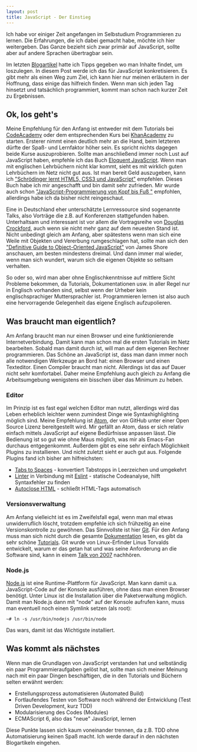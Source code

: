 ```yaml
---
layout: post
title: JavaScript - Der Einstieg
---
```


Ich habe vor einiger Zeit angefangen im Selbstudium Programmieren zu lernen. Die Erfahrungen, die ich dabei gemacht habe, möchte ich hier weitergeben. Das Ganze bezieht sich zwar primär auf JavaScript, sollte aber auf andere Sprachen übertragbar sein.

Im letzten [Blogartikel](http://blog.slotted-spoon.de/Loslegen-mit-Programmieren/) hatte ich Tipps gegeben wo man Inhalte findet, um loszulegen. In diesem Post werde ich das für JavaScript konkretisieren. Es gibt mehr als einen Weg zum Ziel, ich kann hier nur meinen erläutern in der Hoffnung, dass einige das hilfreich finden. Wenn man sich jeden Tag hinsetzt und tatsächlich programmiert, kommt man schon nach kurzer Zeit zu Ergebnissen.

<!--more-->

## Ok, los geht's

Meine Empfehlung für den Anfang ist entweder mit dem Tutorials bei [CodeAcademy](https://www.codecademy.com/tracks/javascript) oder dem entsprechenden Kurs bei [KhanAcademy](https://www.khanacademy.org/computing/computer-programming/programming) zu starten. Ersterer nimmt einen deutlich mehr an die Hand, beim letzteren dürfte der Spaß- und Lernfaktor höher sein. Es spricht nichts dagegen beide Kurse auszuprobieren. Sollte man anschließend immer noch Lust auf JavaScript haben, empfehle ich das Buch [Eloquent JavaScript](http://eloquentjavascript.net/). Wenn man mit englischen Lehrbüchern nicht klar kommt, sieht es mit wirklich guten Lehrbüchern im Netz nicht gut aus. Ist man bereit Geld auszugeben, kann ich ["Schrödinger lernt HTML5, CSS3 und JavaScript"](https://www.rheinwerk-verlag.de/schrodinger-lernt-html5-css3-und-javascript_3277/) empfehlen. Dieses Buch habe ich mir angeschafft und bin damit sehr zufrieden. Mir wurde auch schon ["JavaScript-Programmierung von Kopf bis Fuß "](http://www.oreilly.de/catalog/hfjavascriptprogger/) empfohlen, allerdings habe ich da bisher nicht reingeschaut.

Eine in Deutschland eher unterschätzte Lernressource sind sogenannte Talks, also Vorträge die z.B. auf Konferenzen stattgefunden haben. Unterhaltsam und interessant ist vor allem die Vortragsreihe von [Douglas Crockford](https://www.youtube.com/playlist?list=PL7664379246A246CB), auch wenn sie nicht mehr ganz auf dem neuesten Stand ist.
Nicht unbedingt gleich am Anfang, aber spätestens wenn man sich eine Weile mit Objekten und Vererbung rumgeschlagen hat, sollte man sich den ["Definitive Guide to Object-Oriented JavaScript"](http://www.letscodejavascript.com/v3/episodes/lessons_learned/12) von James Shore anschauen, am besten mindestens dreimal. Und dann immer mal wieder, wenn man sich wundert, warum sich die eigenen Objekte so seltsam verhalten.

So oder so, wird man aber ohne Englischkenntnisse auf mittlere Sicht Probleme bekommen, da Tutorials, Dokumentationen usw. in aller Regel nur in Englisch vorhanden sind, selbst wenn der Urheber kein englischsprachiger Muttersprachler ist. Programmieren lernen ist also auch eine hervorragende Gelegenheit das eigene Englisch aufzupolieren.

## Was braucht man eigentlich?

Am Anfang braucht man nur einen Browser und eine funktionierende Internetverbindung. Damit kann man schon mal die ersten Tutorials im Netz bearbeiten. Sobald man damit durch ist, will man auf dem eigenen Rechner programmieren. Das Schöne an JavaScript ist, dass man dann immer noch alle notwendigen Werkzeuge an Bord hat: einen Browser und einen Texteditor. Einen Compiler braucht man nicht. Allerdings ist das auf Dauer nicht sehr komfortabel. Daher meine Empfehlung auch gleich zu Anfang die Arbeitsumgebung wenigstens ein bisschen über das Minimum zu heben.

### Editor

Im Prinzip ist es fast egal welchen Editor man nutzt, allerdings wird das Leben erheblich leichter wenn zumindest Dinge wie Syntaxhighlighting möglich sind. Meine Empfehlung ist [Atom](https://atom.io/), der von GitHub unter einer Open Source Lizenz bereitgestellt wird. Mir gefällt an Atom, dass er sich relativ einfach mittels JavaScript auf eigene Bedürfnisse anpassen lässt. Die Bedienung ist so gut wie ohne Maus möglich, was mir als Emacs-Fan durchaus entgegenkommt. Außerdem gibt es eine sehr einfach Möglichkeit Plugins zu installieren. Und nicht zuletzt sieht er auch gut aus.
Folgende Plugins fand ich bisher am hilfreichsten:

- [Tabs to Spaces](https://atom.io/packages/tabs-to-spaces) - konvertiert Tabstopps in Leerzeichen und umgekehrt
- [Linter](https://atom.io/packages/linter) in Verbindung mit [Eslint](https://atom.io/packages/linter-eslint) - statische Codeanalyse, hilft Syntaxfehler zu finden
- [Autoclose HTML](https://atom.io/packages/autoclose-html) - schließt HTML-Tags automatisch

### Versionsverwaltung

Am Anfang vielleicht ist es im Zweifelsfall egal, wenn man mal etwas unwiderruflich löscht, trotzdem empfehle ich sich frühzeitig an eine Versionskontrolle zu gewöhnen. Das Sinnvollste ist hier [Git](https://git-scm.com/). Für den Anfang muss man sich nicht durch die gesamte [Dokumentation](http://git-scm.com/doc) lesen, es gibt da sehr schöne [Tutorials](http://rogerdudler.github.io/git-guide/index.de.html). Git wurde von Linux-Erfinder Linus Torvalds entwickelt, warum er das getan hat und was seine Anforderung an die Software sind, kann in einem [Talk von 2007](https://youtu.be/4XpnKHJAok8) nachhören.

### Node.js

[Node.js](https://nodejs.org/) ist eine Runtime-Plattform für JavaScript. Man kann damit u.a. JavaScript-Code auf der Konsole ausführen, ohne dass man einen Browser benötigt.
Unter Linux ist die Installation über die Paketverwaltung möglich. Damit man Node.js dann mit "node" auf der Konsole aufrufen kann, muss man eventuell noch einen Symlink setzen (als root):

    ~# ln -s /usr/bin/nodejs /usr/bin/node

Das wars, damit ist das Wichtigste installiert.

## Was kommt als nächstes

Wenn man die Grundlagen von JavaScript verstanden hat und selbständig ein paar Programmieraufgaben gelöst hat, sollte man sich meiner Meinung nach mit ein paar Dingen beschäftigen, die in den Tutorials und Büchern selten erwähnt werden:

- Erstellungsprozess automatisieren (Automated Build)
- Fortlaufendes Testen von Software noch während der Entwicklung (Test Driven Development, kurz TDD)
- Modularisierung des Codes (Modules)
- ECMAScript 6, also das "neue" JavaScript, lernen

Diese Punkte lassen sich kaum voneinander trennen, da z.B. TDD ohne Automatisierung keinen Spaß macht. Ich werde darauf in den nächsten Blogartikeln eingehen.
